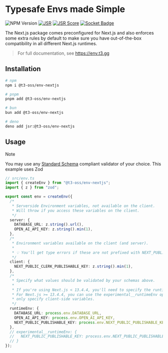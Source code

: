 # Typesafe Envs made Simple

![NPM Version](https://img.shields.io/npm/v/%40t3-oss%2Fenv-core)
[![JSR](https://jsr.io/badges/@t3-oss/env-core)](https://jsr.io/@t3-oss/env-core)
[![JSR Score](https://jsr.io/badges/@t3-oss/env-core/score)](https://jsr.io/@t3-oss/env-core)
[![Socket Badge](https://socket.dev/api/badge/npm/package/@t3-oss/env-core)](https://socket.dev/npm/package/@t3-oss/env-core/overview)

The Next.js package comes preconfigured for Next.js and also enforces some extra rules by default to make sure you have out-of-the-box compatibility in all different Next.js runtimes.

> For full documentation, see https://env.t3.gg
> 
## Installation

```bash
# npm
npm i @t3-oss/env-nextjs

# pnpm
pnpm add @t3-oss/env-nextjs

# bun
bun add @t3-oss/env-nextjs

# deno
deno add jsr:@t3-oss/env-nextjs
```

## Usage

> [!NOTE]
>
> You may use any [Standard Schema](https://standardschema.dev) compliant validator of your choice. This example uses Zod

```ts
// src/env.ts
import { createEnv } from "@t3-oss/env-nextjs";
import { z } from "zod";

export const env = createEnv({
  /*
   * Serverside Environment variables, not available on the client.
   * Will throw if you access these variables on the client.
   */
  server: {
    DATABASE_URL: z.string().url(),
    OPEN_AI_API_KEY: z.string().min(1),
  },
  /*
   * Environment variables available on the client (and server).
   *
   * 💡 You'll get type errors if these are not prefixed with NEXT_PUBLIC_.
   */
  client: {
    NEXT_PUBLIC_CLERK_PUBLISHABLE_KEY: z.string().min(1),
  },
  /*
   * Specify what values should be validated by your schemas above.
   * 
   * If you're using Next.js < 13.4.4, you'll need to specify the runtimeEnv manually
   * For Next.js >= 13.4.4, you can use the experimental__runtimeEnv option and
   * only specify client-side variables.
   */
  runtimeEnv: {
    DATABASE_URL: process.env.DATABASE_URL,
    OPEN_AI_API_KEY: process.env.OPEN_AI_API_KEY,
    NEXT_PUBLIC_PUBLISHABLE_KEY: process.env.NEXT_PUBLIC_PUBLISHABLE_KEY,
  },
  // experimental__runtimeEnv: {
  //   NEXT_PUBLIC_PUBLISHABLE_KEY: process.env.NEXT_PUBLIC_PUBLISHABLE_KEY,
  // }
});
```